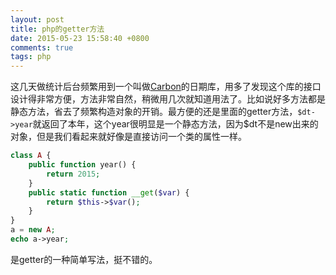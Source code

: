 ```yaml
---
layout: post
title: php的getter方法
date: 2015-05-23 15:58:40 +0800
comments: true
tags: php
---
```


这几天做统计后台频繁用到一个叫做[Carbon](http://carbon.nesbot.com/)的日期库，用多了发现这个库的接口设计得非常方便，方法非常自然，稍微用几次就知道用法了。比如说好多方法都是静态方法，省去了频繁构造对象的开销。最方便的还是里面的getter方法，`$dt->year`就返回了本年，这个year很明显是一个静态方法，因为$dt不是new出来的对象，但是我们看起来就好像是直接访问一个类的属性一样。

```php
class A {
    public function year() {
        return 2015;
    }
    public static function __get($var) {
        return $this->$var();
    }
}
a = new A;
echo a->year;
```
是getter的一种简单写法，挺不错的。
